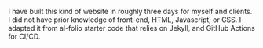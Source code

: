 I have built this kind of website in roughly three days for myself and clients. I did not have prior knowledge of front-end, HTML, Javascript, or CSS. I adapted it from al-folio starter code that relies on Jekyll, and GitHub Actions for CI/CD.


